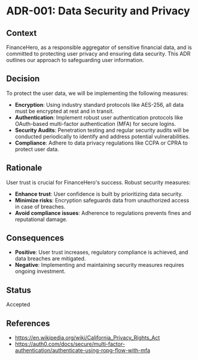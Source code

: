 # ADR-001: Data Security and Privacy

## Context
FinanceHero, as a responsible aggregator of sensitive financial data, and is committed to protecting user privacy and ensuring data security. This ADR outlines our approach to safeguarding user information.

## Decision
To protect the user data, we will be implementing the following measures:
- **Encryption**: Using industry standard protocols like AES-256, all data must be encrypted at rest and in transit.
- **Authentication**: Implement robust user authentication protocols like OAuth-based multi-factor authentication (MFA) for secure logins.
- **Security Audits**: Penetration testing and regular security audits will be conducted periodically to identify and address potential vulnerabilities.
- **Compliance**: Adhere to data privacy regulations like CCPA or CPRA to protect user data.

## Rationale
User trust is crucial for FinanceHero's success. Robust security measures:
- **Enhance trust**: User confidence is built by prioritizing data security.
- **Minimize risks**: Encryption safeguards data from unauthorized access in case of breaches.
- **Avoid compliance issues**: Adherence to regulations prevents fines and reputational damage.

## Consequences
- **Positive**: User trust increases, regulatory compliance is achieved, and data breaches are mitigated.
- **Negative**: Implementing and maintaining security measures requires ongoing investment.


## Status
Accepted

## References
- https://en.wikipedia.org/wiki/California_Privacy_Rights_Act
- https://auth0.com/docs/secure/multi-factor-authentication/authenticate-using-ropg-flow-with-mfa
